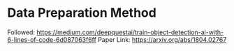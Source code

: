 # Data Preparation Method
Followed: 
https://medium.com/deepquestai/train-object-detection-ai-with-6-lines-of-code-6d087063f6ff
Paper Link: https://arxiv.org/abs/1804.02767